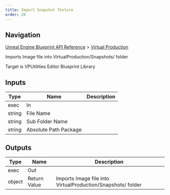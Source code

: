 ```yaml
---
title: Import Snapshot Texture
order: 28
---
```

## Navigation

[Unreal Engine Blueprint API Reference](https://dev.epicgames.com/documentation/en-us/unreal-engine/BlueprintAPI) > [Virtual Production](https://dev.epicgames.com/documentation/en-us/unreal-engine/BlueprintAPI/VirtualProduction)

Imports Image file into VirtualProduction/Snapshots/ folder

Target is VPUtilities Editor Blueprint Library

## Inputs

| Type | Name | Description |
| --- | --- | --- |
| exec | In |  |
| string | File Name |  |
| string | Sub Folder Name |  |
| string | Absolute Path Package |  |

## Outputs

| Type | Name | Description |
| --- | --- | --- |
| exec | Out |  |
| object | Return Value | Imports Image file into VirtualProduction/Snapshots/ folder |
